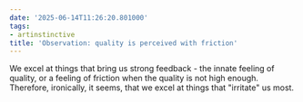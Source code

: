 ```yaml
---
date: '2025-06-14T11:26:20.801000'
tags:
- artinstinctive
title: 'Observation: quality is perceived with friction'
---
```


We excel at things that bring us strong feedback - the innate feeling of quality, or a feeling of friction when the quality is not high enough.
Therefore, ironically, it seems, that we excel at things that "irritate" us most. 
